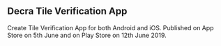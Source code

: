 ## Decra Tile Verification App

Create Tile Verification App for both Android and iOS. Published on App Store on 5th June and on Play Store on 12th June 2019.


